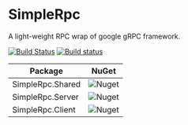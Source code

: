 # SimpleRpc
A light-weight RPC wrap of google gRPC framework.

[![Build Status](https://travis-ci.org/netcore-jroger/SimpleRpc.svg?branch=master)](https://travis-ci.org/netcore-jroger/SimpleRpc)
[![Build status](https://ci.appveyor.com/api/projects/status/s8g60aaujm6ajcfs/branch/master?svg=true)](https://ci.appveyor.com/project/netcore-jroger/simplerpc/branch/master)

| **Package** | **NuGet** |
| --- | --- |
| SimpleRpc.Shared | ![Nuget](https://img.shields.io/nuget/v/SimpleRpc.Shared.svg) |
| SimpleRpc.Server | ![Nuget](https://img.shields.io/nuget/v/SimpleRpc.Server.svg) |
| SimpleRpc.Client | ![Nuget](https://img.shields.io/nuget/v/SimpleRpc.Client.svg) |